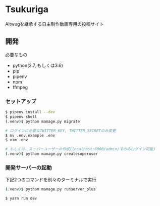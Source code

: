 # Tsukuriga
Altwugを継承する自主制作動画専用の投稿サイト

## 開発
必要なもの
* python(3.7, もしくは3.6)
* pip
* pipenv
* npm
* ffmpeg

### セットアップ
```bash
$ pipenv install --dev
$ pipenv shell
(.venv)$ python manage.py migrate

# ログインに必要なTWITTER_KEY, TWITTER_SECRETのみ変更
$ mv .env.example .env
$ vim .env

# もしくは、スーパーユーザーの作成(localhost:8000/admin/でのみログイン可能)
(.venv)$ python manage.py createsuperuser
```

### 開発サーバーの起動
下記2つのコマンドを別々のターミナルで実行
```bash
(.venv)$ python manage.py runserver_plus
```
```bash
$ yarn run dev
```
